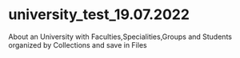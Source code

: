 # university_test_19.07.2022
About an University with Faculties,Specialities,Groups and Students organized by Collections and save in Files
